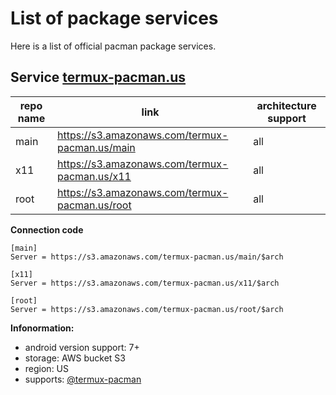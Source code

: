 # List of package services
Here is a list of official pacman package services.

## Service [termux-pacman.us](https://s3.amazonaws.com/termux-pacman.us/index.html)

repo name | link | architecture support
--- | --- | ---
main | https://s3.amazonaws.com/termux-pacman.us/main | all
x11 | https://s3.amazonaws.com/termux-pacman.us/x11 | all
root | https://s3.amazonaws.com/termux-pacman.us/root | all

**Connection code**  
```
[main]
Server = https://s3.amazonaws.com/termux-pacman.us/main/$arch

[x11]
Server = https://s3.amazonaws.com/termux-pacman.us/x11/$arch

[root]
Server = https://s3.amazonaws.com/termux-pacman.us/root/$arch
```
**Infonormation:**  
- android version support: 7+
- storage: AWS bucket S3
- region: US
- supports: [@termux-pacman](https://github.com/termux-pacman)
